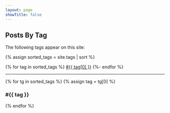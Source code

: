 ```yaml
---
layout: page
showTitle: false
---
```


## Posts By Tag

The following tags appear on this site:

{% assign sorted_tags = site.tags | sort %}

{% for tag in sorted_tags %}
<span class="tag-wrapper"><a class="tag" href="#{{ tag[0]  }}">#{{ tag[0] }}</a></span>
{%- endfor %}
<hr/>


{% for tg in sorted_tags %}
{% assign tag = tg[0] %}

<div id="{{ tag | slugify }}" class="tag-div">
<h3 class="tag-header-inactive" name="{{ tag | slugify }}">#{{ tag }}</h3>

<ul>
{% for post in site.tags[tag] %}
  <li><a href="{{ post.url }}">{{ post.title }}</a><br/>
    {{ post.description | default: post.excerpt }}
  </li>
{% endfor %}
</ul>

</div>

{% endfor %}

<!-- Add the following CSS to hide sections by default -->
<style>
.tag-div ul {
  display: none;
}
</style>

<!-- Add the following JavaScript to handle collapsing and expanding -->
<script>
document.addEventListener('DOMContentLoaded', function() {

function closeAllSections() {
  var contents = document.querySelectorAll('.tag-div ul');
  contents.forEach(function(content) {
    content.style.display = 'none';
  });

  // Set all headers to inactive
  var headers = document.querySelectorAll('.tag-div h3');
  headers.forEach(function(header) {
    header.classList.remove('tag-header-active');
    header.classList.add('tag-header-inactive');
  });
}

function openSection(id) {
  closeAllSections();
  var content = document.querySelector('#' + id + ' ul');
  var header = document.querySelector('#' + id + ' h3');
  if (content && header) {
    content.style.display = 'block';
    // Set the active header class
    header.classList.remove('tag-header-inactive');
    header.classList.add('tag-header-active');
  }
}

  // Add click event listeners to all h3 headers
  var headers = document.querySelectorAll('.tag-div h3');
  headers.forEach(function(header) {
    header.addEventListener('click', function() {
      var id = header.parentElement.id;
      openSection(id);
    });
  });

  // Function to open section based on hash
function handleHash() {
  if (window.location.hash) {
    var id = window.location.hash.substring(1);
    openSection(id);
    // Scroll to the section
    var elem = document.getElementById(id);
    if (elem) {
      elem.scrollIntoView();
    }
  } else {
    var tagDivs = document.querySelectorAll('.tag-div');
    if (tagDivs.length === 1) {
      // If only one tag, open it by default
      var id = tagDivs[0].id;
      openSection(id);
    } else {
      // If multiple tags, close all sections
      closeAllSections();
    }
  }
}

  // On page load
  handleHash();

  // On hash change
  window.addEventListener('hashchange', handleHash);

});
</script>

